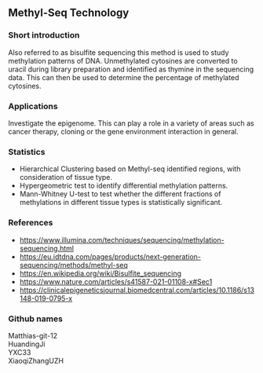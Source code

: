## Methyl-Seq Technology

### Short introduction
Also referred to as bisulfite sequencing this method is used to study methylation patterns of DNA. Unmethylated cytosines are converted to uracil during library preparation and identified as thymine in the sequencing data. This can then be used to determine the percentage of methylated cytosines.

### Applications
Investigate the epigenome. This can play a role in a variety of areas such as cancer therapy, cloning or the gene environment interaction in general.

### Statistics
- Hierarchical Clustering based on Methyl-seq identified regions, with consideration of tissue type. 
- Hypergeometric test to identify differential methylation patterns.
- Mann-Whitney U-test to test whether the different fractions of methylations in different tissue types is statistically significant.

### References
-	https://www.illumina.com/techniques/sequencing/methylation-sequencing.html
-	https://eu.idtdna.com/pages/products/next-generation-sequencing/methods/methyl-seq
-	https://en.wikipedia.org/wiki/Bisulfite_sequencing
-	https://www.nature.com/articles/s41587-021-01108-x#Sec1
-	https://clinicalepigeneticsjournal.biomedcentral.com/articles/10.1186/s13148-019-0795-x

### Github names
Matthias-git-12  
HuandingJi  
YXC33  
XiaoqiZhangUZH
